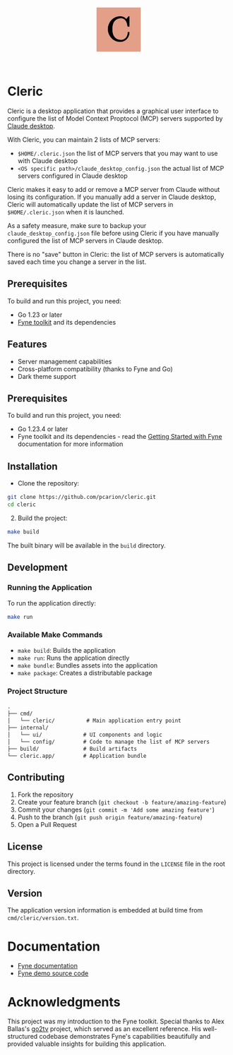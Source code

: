 <br/>
<p align="center">
<img src="assets/cleric-logo.svg" width="100" alt="Cleric logo">
</p>
<br/>

# Cleric
Cleric is a desktop application that provides a graphical user interface to configure the list of Model Context Proptocol (MCP) servers supported by [Claude desktop](https://claude.ai/download).

With Cleric, you can maintain 2 lists of MCP servers:
* `$HOME/.cleric.json` the list of MCP servers that you may want to use with Claude desktop
* `<OS specific path>/claude_desktop_config.json` the actual list of MCP servers configured in Claude desktop

Cleric makes it easy to add or remove a MCP server from Claude without losing its configuration. If you manually add a server in Claude desktop, Cleric will automatically update the list of MCP servers in `$HOME/.cleric.json` when it is launched.

As a safety measure, make sure to backup your `claude_desktop_config.json` file before using Cleric if you have manually configured the list of MCP servers in Claude desktop.

There is no "save" button in Cleric: the list of MCP servers is automatically saved each time you change a server in the list.


## Prerequisites
To build and run this project, you need:

* Go 1.23 or later
* [Fyne toolkit](https://docs.fyne.io/) and its dependencies

## Features

- Server management capabilities
- Cross-platform compatibility (thanks to Fyne and Go)
- Dark theme support

## Prerequisites

To build and run this project, you need:

- Go 1.23.4 or later
- Fyne toolkit and its dependencies - read the [Getting Started with Fyne](https://docs.fyne.io/started/) documentation for more information

## Installation

- Clone the repository:

```bash
git clone https://github.com/pcarion/cleric.git
cd cleric
```

2. Build the project:

```bash
make build
```

The built binary will be available in the `build` directory.

## Development

### Running the Application

To run the application directly:
```bash
make run
```

### Available Make Commands

- `make build`: Builds the application
- `make run`: Runs the application directly
- `make bundle`: Bundles assets into the application
- `make package`: Creates a distributable package

### Project Structure

```
.
├── cmd/
│   └── cleric/          # Main application entry point
├── internal/
│   └── ui/             # UI components and logic
│   └── config/         # Code to manage the list of MCP servers
├── build/              # Build artifacts
└── cleric.app/         # Application bundle
```

## Contributing

1. Fork the repository
2. Create your feature branch (`git checkout -b feature/amazing-feature`)
3. Commit your changes (`git commit -m 'Add some amazing feature'`)
4. Push to the branch (`git push origin feature/amazing-feature`)
5. Open a Pull Request

## License

This project is licensed under the terms found in the `LICENSE` file in the root directory.

## Version

The application version information is embedded at build time from `cmd/cleric/version.txt`.

# Documentation
* [Fyne documentation](https://docs.fyne.io/)
* [Fyne demo source code](https://github.com/fyne-io/fyne/blob/master/cmd/fyne_demo/main.go)

# Acknowledgments

This project was my introduction to the Fyne toolkit. Special thanks to Alex Ballas's [go2tv](https://github.com/alexballas/go2tv) project, which served as an excellent reference. His well-structured codebase demonstrates Fyne's capabilities beautifully and provided valuable insights for building this application.

